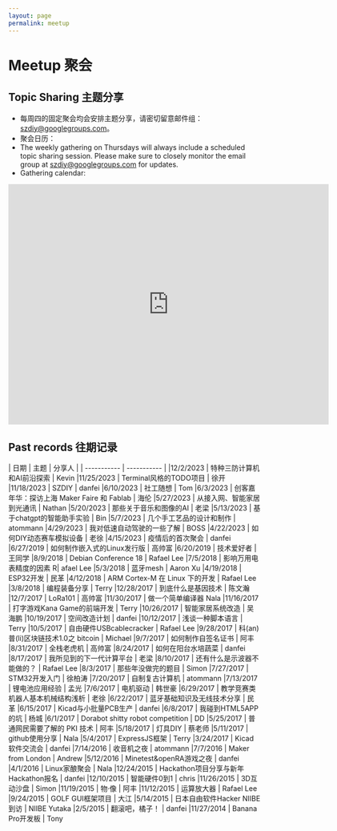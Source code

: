 ```yaml
---
layout: page
permalink: meetup
---
```


# Meetup 聚会


## Topic Sharing 主题分享

- 每周四的固定聚会均会安排主题分享，请密切留意邮件组：[szdiy@googlegroups.com](https://groups.google.com/g/szdiy)。
- 聚会日历：
- The weekly gathering on Thursdays will always include a scheduled topic sharing session. Please make sure to closely monitor the email group at szdiy@googlegroups.com for updates.
- Gathering calendar:

<iframe src="https://calendar.google.com/calendar/embed?src=1b1dd602b762014abe5ac8f1b8795549285a97dd8ef19c2358958a6adcfb8df5%40group.calendar.google.com&ctz=Asia%2FShanghai" style="border: 0" width="640" height="480" frameborder="0" scrolling="no"></iframe>

## Past records 往期记录

| 日期 | 主题 | 分享人 | 
| ----------- | ----------- |
|12/2/2023	| 特种三防计算机和AI前沿探索	| Kevin
|11/25/2023	| Terminal风格的TODO项目	| 徐开
|11/18/2023	| SZDIY	| danfei
|6/10/2023	| 社工随想	| Tom
|6/3/2023	| 创客嘉年华：探访上海 Maker Faire 和 Fablab	| 海伦
|5/27/2023	| 从接入网、智能家居到光通讯	| Nathan
|5/20/2023	| 那些关于音乐和图像的AI	| 老梁
|5/13/2023	| 基于chatgpt的智能助手实验	| Bin
|5/7/2023	| 几个手工艺品的设计和制作	| atommann
|4/29/2023	| 我对低速自动驾驶的一些了解	| BOSS
|4/22/2023	| 如何DIY动态赛车模拟设备	| 老徐
|4/15/2023	| 疫情后的首次聚会	| danfei
|6/27/2019	| 如何制作嵌入式的Linux发行版	| 高帅富
|6/20/2019	| 技术爱好者	| 王同学
|8/9/2018	| Debian Conference 18	| Rafael Lee
|7/5/2018	| 影响万用电表精度的因素	R| afael Lee
|5/3/2018	| 蓝牙mesh	| Aaron Xu
|4/19/2018	| ESP32开发	| 民革
|4/12/2018	| ARM Cortex-M 在 Linux 下的开发	| Rafael Lee
|3/8/2018	| 编程装备分享	| Terry
|12/28/2017	| 到底什么是基因技术	| 陈文瀚
|12/7/2017	| LoRa101	| 高帅富
|11/30/2017	| 做一个简单编译器	Nala
|11/16/2017	| 打字游戏Kana Game的前端开发	| Terry
|10/26/2017	| 智能家居系统改造	| 吴海鹏
|10/19/2017	| 空间改造计划	| danfei
|10/12/2017	| 浅谈一种脚本语言	| Terry
|10/5/2017	| 自由硬件USBcablecracker	| Rafael Lee
|9/28/2017	| 科(an)普(li)区块链技术1.0之 bitcoin	| Michael
|9/7/2017	| 如何制作自签名证书	| 阿丰
|8/31/2017	| 全栈老虎机	| 高帅富
|8/24/2017	| 如何在阳台水培蔬菜	| danfei
|8/17/2017	| 我所见到的下一代计算平台	| 老梁
|8/10/2017	| 还有什么是示波器不能做的？	| Rafael Lee
|8/3/2017	| 那些年没做完的题目	| Simon
|7/27/2017	| STM32开发入门	| 徐柏涛
|7/20/2017	| 自制复古计算机	| atommann
|7/13/2017	| 锂电池应用经验	| 孟光
|7/6/2017	| 电机驱动	| 韩世豪
|6/29/2017	| 教学竞赛类机器人基本机械结构浅析	| 老徐
|6/22/2017	| 蓝牙基础知识及无线技术分享	| 民革
|6/15/2017	| Kicad与小批量PCB生产	| danfei
|6/8/2017	| 我碰到HTML5APP的坑	| 杨城
|6/1/2017	| Dorabot shitty robot competition	| DD
|5/25/2017	| 普通网民需要了解的 PKI 技术	| 阿丰
|5/18/2017	| 灯具DIY	| 蔡老师
|5/11/2017	| github使用分享	| Nala
|5/4/2017	| ExpressJS框架	| Terry
|3/24/2017	| Kicad软件交流会	| danfei
|7/14/2016	| 收音机之夜	| atommann
|7/7/2016	| Maker from London	| Andrew
|5/12/2016	| Minetest&openRA游戏之夜	| danfei
|4/1/2016	| Linux家酿聚会	| Nala
|12/24/2015	| Hackathon项目分享与新年Hackathon报名	| danfei
|12/10/2015	| 智能硬件0到1	| chris
|11/26/2015	| 3D互动沙盘	| Simon
|11/19/2015	| 物·像	| 阿丰
|11/12/2015	| 运算放大器	| Rafael Lee
|9/24/2015	| GOLF GUI框架项目	| 大江
|5/14/2015	| 日本自由软件Hacker NIIBE到访	| NIIBE Yutaka
|2/5/2015	| 翻滚吧，橘子！	| danfei
|11/27/2014	| Banana Pro开发板	| Tony
